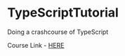 # TypeScriptTutorial
Doing a crashcourse of TypeScript

Course Link - [HERE](https://www.youtube.com/watch?v=2pZmKW9-I_k&list=PL4cUxeGkcC9gUgr39Q_yD6v-bSyMwKPUI&index=1&ab_channel=TheNetNinja)